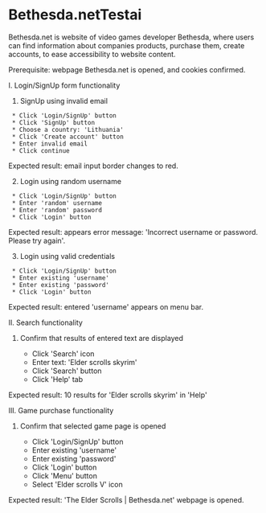 # Bethesda.netTestai  

Bethesda.net is website of video games developer Bethesda, where users can find information about 
companies products, purchase them, create accounts, to ease accessibility to website content.

Prerequisite: webpage Bethesda.net is opened, and cookies confirmed.

I. Login/SignUp form functionality

   1. SignUp using invalid email
   
     * Click 'Login/SignUp' button
     * Click 'SignUp' button
     * Choose a country: 'Lithuania'
     * Click 'Create account' button
     * Enter invalid email
     * Click continue
      
   Expected result: email input border changes to red.

   2. Login using random username
      
     * Click 'Login/SignUp' button
     * Enter 'random' username
     * Enter 'random' password
     * Click 'Login' button
   
   Expected result: appears error message: 'Incorrect username or password. Please try again'.

   3. Login using valid credentials
     
     * Click 'Login/SignUp' button
     * Enter existing 'username'
     * Enter existing 'password'
     * Click 'Login' button
      
   Expected result: entered 'username' appears on menu bar.

II. Search functionality
  
   1. Confirm that results of entered text are displayed

      * Click 'Search' icon
      * Enter text: 'Elder scrolls skyrim'
      * Click 'Search' button
      * Click 'Help' tab

   Expected result: 10 results for 'Elder scrolls skyrim' in 'Help'

III. Game purchase functionality
   
   1. Confirm that selected game page is opened 

      * Click 'Login/SignUp' button
      * Enter existing 'username'
      * Enter existing 'password'
      * Click 'Login' button
      * Click 'Menu' button
      * Select 'Elder scrolls V' icon
      
   Expected result: 'The Elder Scrolls | Bethesda.net' webpage is opened.

      
      
      
      


   

   



    
    
    
